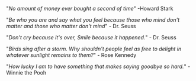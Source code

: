"*No amount of money ever bought a second of time*" -Howard Stark

"*Be who you are and say what you feel because those who mind don't matter and those who matter don't mind*" - Dr. Seuss

"*Don't cry because it's over, Smile because it happened.*" - Dr. Seuss

"*Birds sing after a storm. Why shouldn't people feel as free to delight in whatever sunlight remains to them?*" - Rose Kennedy

"*How lucky I am to have something that makes saying goodbye so hard.*" - Winnie the Pooh
